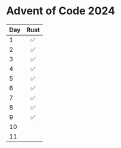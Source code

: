 # Advent of Code 2024

| Day | Rust | 
|:----|:----:| 
| 1   |  ✅   | 
| 2   |  ✅   | 
| 3   |  ✅   | 
| 4   |  ✅   | 
| 5   |  ✅   | 
| 6   |  ✅   | 
| 7   |  ✅   | 
| 8   |  ✅   | 
| 9   |  ✅   | 
| 10  |      | 
| 11  |      | 
